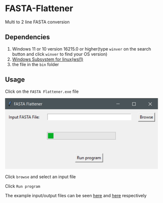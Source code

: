 # FASTA-Flattener

Multi  to 2 line FASTA conversion

## Dependencies

1. Windows 11 or 10 version 16215.0 or higher(type `winver` on the search button and click `winver` to find your OS version)
2. [Windows Subsystem for linux(wsl1)](INSTALL.md)
3. the file in the `bin` folder

## Usage 

Click on the `FASTA Flattener.exe` file

![](img/1.png)

Click `browse` and select an input file



Click `Run program`

The example input/output files can be seen [here](data/ITAG4.1_proteins.fasta) and [here](data/ITAG4.1_proteins_flat.fasta) respectively
